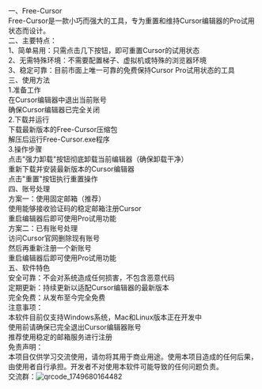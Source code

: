 一、Free-Cursor  
Free-Cursor是一款小巧而强大的工具，专为重置和维持Cursor编辑器的Pro试用状态而设计。  
二、主要特点：  
1、简单易用：只需点击几下按钮，即可重置Cursor的试用状态  
2、无需特殊环境：不需要配置梯子、虚拟机或特殊的浏览器环境  
3、稳定可靠：目前市面上唯一可靠的免费保持Cursor Pro试用状态的工具  
三、使用方法  
1.准备工作  
   在Cursor编辑器中退出当前账号  
   确保Cursor编辑器已完全关闭  
2.下载并运行  
   下载最新版本的Free-Cursor压缩包  
   解压后运行Free-Cursor.exe程序  
3.操作步骤  
   点击"强力卸载"按钮彻底卸载当前编辑器（确保卸载干净）  
   重新下载并安装最新版本的Cursor编辑器  
   点击"重置"按钮执行重置操作  
四、账号处理  
   方案一：使用固定邮箱（推荐）  
     使用能够接收验证码的稳定邮箱注册Cursor  
     重启编辑器后即可使用Pro试用功能  
   方案二：已有账号处理  
     访问Cursor官网删除现有账号  
     然后再重新注册一个新账号  
     重启编辑器后即可使用Pro试用功能  
五、软件特色  
   安全可靠：不会对系统造成任何损害，不包含恶意代码  
   定期更新：持续更新以适配Cursor编辑器的最新版本  
   完全免费：从发布至今完全免费  
注意事项：  
本软件目前仅支持Windows系统，Mac和Linux版本正在开发中  
使用前请确保已完全退出Cursor编辑器账号  
推荐使用稳定的邮箱服务进行注册  
免责声明：  
本项目仅供学习交流使用，请勿将其用于商业用途。使用本项目造成的任何后果，由使用者自行承担。开发者不对使用本软件可能导致的任何问题负责。  
交流群：![qrcode_1749680164482](https://github.com/user-attachments/assets/1fe25667-c072-442e-bb3a-3494801f61e6)



